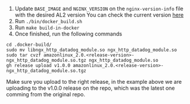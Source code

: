 1. Update `BASE_IMAGE` and `NGINX_VERSION` on the `nginx-version-info` file with the desired AL2 version
You can check the current version [here](https://docs.aws.amazon.com/elasticbeanstalk/latest/platforms/platform-history-docker.html)
2. Run `./bin/docker_build.sh`
3. Run `make build-in-docker`
4. Once finished, run the following commands
```
cd .docker-build/
sudo mv libngx_http_datadog_module.so ngx_http_datadog_module.so
sudo tar cvzf amazonlinux_2.0.<release-version>-ngx_http_datadog_module.so.tgz ngx_http_datadog_module.so
gh release upload v1.0.0 amazonlinux_2.0.<release-version>-ngx_http_datadog_module.so.tgz
```
Make sure you upload to the right release, in the example above we are uploading to the v1.0.0 release on the repo, which was the latest one comming from the original repo.
